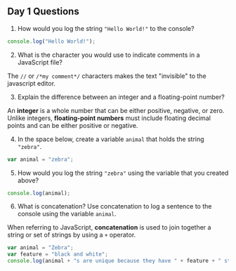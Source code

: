 ## Day 1 Questions

1. How would you log the string `"Hello World!"` to the console?

```javascript
console.log("Hello World!");
```

2. What is the character you would use to indicate comments in a JavaScript file?

The `//` or `/*my comment*/` characters makes the text "invisible" to the javascript editor.

3. Explain the difference between an integer and a floating-point number?

An **integer** is a whole number that can be either positive, negative, or zero. Unlike integers, **floating-point numbers** must include floating decimal points and can be either positive or negative.

4. In the space below, create a variable `animal` that holds the string `"zebra"`.

```javascript
var animal = "zebra";
```

5. How would you log the string `"zebra"` using the variable that you created above?

```javascript
console.log(animal);
```

6. What is concatenation? Use concatenation to log a sentence to the console using the variable `animal`.

When referring to JavaScript, **concatenation** is used to join together a string or set of strings by using a `+` operator.

```javascript
var animal = "Zebra";
var feature = "black and white";
console.log(animal + "s are unique because they have " + feature + " stripes.");
```
